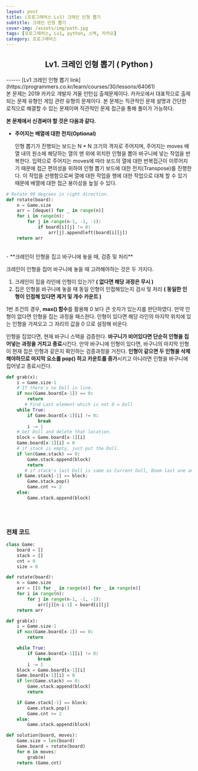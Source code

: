 ```yaml
---
layout: post
title: (프로그래머스 Lv1) 크레인 인형 뽑기
subtitle: 크레인 인형 뽑기
cover-img: /assets/img/path.jpg
tags: [프로그래머스, Lv1, python, 스택, 카카오]
category: 프로그래머스
---
```


<center>
  <h2>
    Lv1. 크레인 인형 뽑기 ( Python )
  </h2>
</center>
------
[Lv1 크레인 인형 뽑기 link](https://programmers.co.kr/learn/courses/30/lessons/64061)
<br>
 본 문제는 2019 카카오 개발자 겨울 인턴십 출제문제이다. 카카오에서 대표적으로 출제되는 문제 유형인 게임 관련 유형의 문제이다. 본 문제는 직관적인 문제 설명과 간단한 로직으로 해결할 수 있는 문제이며 직관적인 문제 접근을 통해 풀이가 가능하다.

 **본 문제에서 신경써야 할 것은 다음과 같다.**

- **주어지는 배열에 대한 전치(Optional)**

  인형 뽑기가 진행되는 보드는 N * N 크기의 격자로 주어지며, 주어지는 moves 배열 내의 원소에 해당하는 열의 맨 위에 위치한 인형을 뽑아 바구니에 넣는 작업을 반복한다. 입력으로 주어지는 moves에 따라 보드의 열에 대한 반복접근이 이루어지기 때문에 접근 편의성을 위하여 인형 뽑기 보드에 대한 전치(Transpose)를 진행한다. 이 작업을 선행함으로써 열에 대한 작업을 행에 대한 작업으로 대체 할 수 있기 때문에 배열에 대한 접근 용이성을 높일 수 있다.

 ~~~python
 # Rotate 90 degrees in right direction.
 def rotate(board):
     n = Game.size
     arr = [deque() for _ in range(n)]
     for i in range(n):
         for j in range(n-1, -1, -1):
             if board[i][j] != 0:
                 arr[j].appendleft(board[i][j])
     return arr
 ~~~
<br>
- **크레인이 인형을 집고 바구니에 놓을 때, 검증 및 처리**

 크레인이 인형을 집어 바구니에 놓을 때 고려해야하는 것은 두 가지다. 

 1. 크레인이 집을 라인에 인형이 있는가? **( 없다면 해당 과정은 무시 )**
 2. 집은 인형을 바구니에 놓을 때 동일 인형이 인접해있는지 검사 및 처리 **( 동일한 인형이 인접해 있다면 제거 및 개수 카운트 )**

   1번 조건의 경우, **max() 함수**를 활용해 0 보다 큰 숫자가 있는지를 판단하였다. 만약 인형이 없다면 인형을 집는 과정을 패스한다. 인형이 있다면 해당 라인의 마지막 위치에 있는 인형을 가져오고 그 자리의 값을 0 으로 설정해 비운다. 

   인형을 집었다면, 현재 바구니 스택을 검증한다. **바구니가 비어있다면 단순히 인형을 집어넣는 과정을 거치고 종료**시킨다. 만약 바구니에 인형이 있다면, 바구니의 마지막 인형이 현재 집은 인형과 같은지 확인하는 검증과정을 거친다. **인형이 같으면 두 인형을 삭제해야하므로 마지막 요소를 pop() 하고 카운트를 증가**시키고 아니라면 인형을 바구니에 집어넣고 종료시킨다.

 ```python
 def grab(x):
     i = Game.size-1
     # If there's no Doll in line.
     if max(Game.board[x-1]) == 0:
         return
 		# Find Last element which is not 0 = Doll
     while True:
         if Game.board[x-1][i] != 0:
             break
         i -= 1
     # Get Doll and delete that location.
     block = Game.board[x-1][i]
     Game.board[x-1][i] = 0
     # if stack is empty, just put the Doll.
     if len(Game.stack) == 0:
         Game.stack.append(block)
         return
 		# if stack's last Doll is same as Current Doll, Boom last one and add the count.
     if Game.stack[-1] == block:
         Game.stack.pop()
         Game.cnt += 2
     else:
         Game.stack.append(block)
 ```
<br><br>

### 전체 코드 

```python
class Game:
    board = []
    stack = []
    cnt = 0
    size = 0

def rotate(board):
    n = Game.size
    arr = [[0 for _ in range(n)] for _ in range(n)]
    for i in range(n):
        for j in range(n-1, -1, -1):
            arr[j][n-i-1] = board[i][j]
    return arr

def grab(x):
    i = Game.size-1
    if max(Game.board[x-1]) == 0:
        return

    while True:
        if Game.board[x-1][i] != 0:
            break
        i -= 1
    block = Game.board[x-1][i]
    Game.board[x-1][i] = 0
    if len(Game.stack) == 0:
        Game.stack.append(block)
        return

    if Game.stack[-1] == block:
        Game.stack.pop()
        Game.cnt += 2
    else:
        Game.stack.append(block)

def solution(board, moves):
    Game.size = len(board)
    Game.board = rotate(board)
    for m in moves:
        grab(m)
    return (Game.cnt)
```

